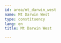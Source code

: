 ```yaml
---
id: area/mt_darwin_west
name: Mt Darwin West
type: constituency
lang: en
title: Mt Darwin West

---
```

